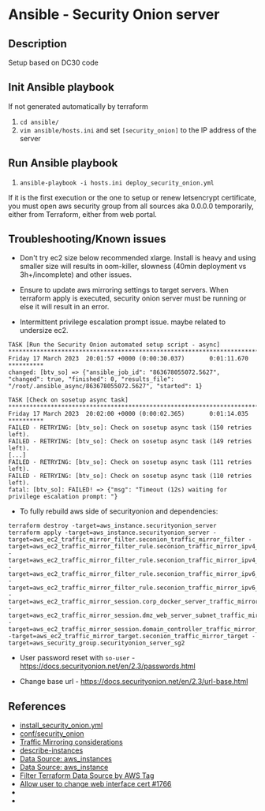 # Ansible - Security Onion server
## Description

Setup based on DC30 code

## Init Ansible playbook
If not generated automatically by terraform
1. `cd ansible/`
1. `vim ansible/hosts.ini` and set `[security_onion]` to the IP address of the server

## Run Ansible playbook
1. `ansible-playbook -i hosts.ini deploy_security_onion.yml`

If it is the first execution or the one to setup or renew letsencrypt certificate, you must open aws security group from all sources aka 0.0.0.0 temporarily, either from Terraform, either from web portal.

## Troubleshooting/Known issues

* Don't try ec2 size below recommended xlarge. Install is heavy and using smaller size will results in oom-killer, slowness (40min deployment vs 3h+/incomplete)  and other issues.

* Ensure to update aws mirroring settings to target servers. When terraform apply is executed, security onion server must be running or else it will result in an error.

* Intermittent privilege escalation prompt issue. maybe related to undersize ec2.
```
TASK [Run the Security Onion automated setup script - async] *********************************************************************************************************************************************************
Friday 17 March 2023  20:01:57 +0000 (0:00:30.037)       0:01:11.670 **********
changed: [btv_so] => {"ansible_job_id": "863678055072.5627", "changed": true, "finished": 0, "results_file": "/root/.ansible_async/863678055072.5627", "started": 1}

TASK [Check on sosetup async task] ***********************************************************************************************************************************************************************************
Friday 17 March 2023  20:02:00 +0000 (0:00:02.365)       0:01:14.035 **********
FAILED - RETRYING: [btv_so]: Check on sosetup async task (150 retries left).
FAILED - RETRYING: [btv_so]: Check on sosetup async task (149 retries left).
[...]
FAILED - RETRYING: [btv_so]: Check on sosetup async task (111 retries left).
FAILED - RETRYING: [btv_so]: Check on sosetup async task (110 retries left).
fatal: [btv_so]: FAILED! => {"msg": "Timeout (12s) waiting for privilege escalation prompt: "}
```

* To fully rebuild aws side of securityonion and dependencies:
```
terraform destroy -target=aws_instance.securityonion_server
terraform apply -target=aws_instance.securityonion_server -target=aws_ec2_traffic_mirror_filter.seconion_traffic_mirror_filter -target=aws_ec2_traffic_mirror_filter_rule.seconion_traffic_mirror_ipv4_filter_rule_egress -target=aws_ec2_traffic_mirror_filter_rule.seconion_traffic_mirror_ipv4_filter_rule_ingress -target=aws_ec2_traffic_mirror_filter_rule.seconion_traffic_mirror_ipv6_filter_rule_egress -target=aws_ec2_traffic_mirror_filter_rule.seconion_traffic_mirror_ipv6_filter_rule_ingress -target=aws_ec2_traffic_mirror_session.corp_docker_server_traffic_mirror_session -target=aws_ec2_traffic_mirror_session.dmz_web_server_subnet_traffic_mirror_session  -target=aws_ec2_traffic_mirror_session.domain_controller_traffic_mirror_session -target=aws_ec2_traffic_mirror_target.seconion_traffic_mirror_target -target=aws_security_group.securityonion_server_sg2
```

* User password reset with `so-user` - https://docs.securityonion.net/en/2.3/passwords.html

* Change base url - https://docs.securityonion.net/en/2.3/url-base.html

## References
* [install_security_onion.yml](https://github.com/blueteamvillage/obsidian-sec-eng/blob/main/ansible/roles/linux/install_security_onion.yml)
* [conf/security_onion](https://github.com/blueteamvillage/obsidian-sec-eng/tree/main/ansible/conf/security_onion)
* [Traffic Mirroring considerations](https://docs.aws.amazon.com/vpc/latest/mirroring/traffic-mirroring-considerations.html)
* [describe-instances](https://docs.aws.amazon.com/cli/latest/reference/ec2/describe-instances.html)
* [Data Source: aws_instances](https://registry.terraform.io/providers/hashicorp/aws/latest/docs/data-sources/instances)
* [Data Source: aws_instance](https://registry.terraform.io/providers/hashicorp/aws/latest/docs/data-sources/instance#private_ip)
* [Filter Terraform Data Source by AWS Tag](https://wahlnetwork.com/2020/04/30/filter-terraform-data-source-by-aws-tag-value/)
* [ Allow user to change web interface cert #1766 ](https://github.com/Security-Onion-Solutions/securityonion/issues/1766)
* []()
* []()
